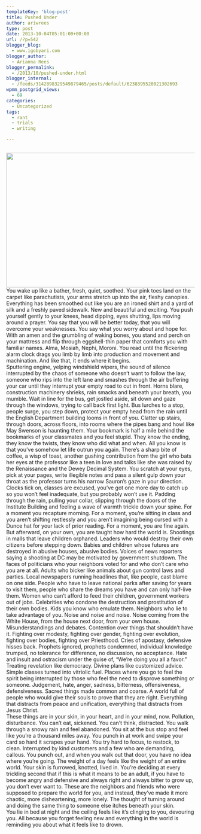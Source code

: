 ```yaml
---
templateKey: 'blog-post'
title: Pushed Under
author: ariwrees
type: post
date: 2013-10-04T05:01:00+00:00
url: /?p=542
blogger_blog:
  - www.igobyari.com
blogger_author:
  - Arianna Rees
blogger_permalink:
  - /2013/10/pushed-under.html
blogger_internal:
  - /feeds/3142898329549879465/posts/default/6238395520021302693
wpmm_postgrid_views:
  - 69
categories:
  - Uncategorized
tags:
  - rant
  - trials
  - writing

---
```

<div dir="ltr" style="text-align: left;">
  </p> 
  
  <div style="clear: left; float: left; margin-bottom: 1em; margin-right: 1em;">
  </div>
  
  <p>
  </p>
  
  <div>
    <img height="360" src="http://www.igobyari.com/wp-content/uploads/2013/10/HandsDrowningSea.jpg" width="640" />
  </div>
  
  <div>
  </div>
  
  <div>
    You wake up like a bather, fresh, quiet, soothed. Your pink toes land on the carpet like parachutists, your arms stretch up into the air, fleshy canopies. Everything has been smoothed out like you are an ironed shirt and a yard of silk and a freshly paved sidewalk. New and beautiful and exciting. You push yourself gently to your knees, head dipping, eyes shutting, lips moving around a prayer. You say that you will be better today, that you will overcome your weaknesses. You say what you worry about and hope for. With an amen and the grumbling of waking bones, you stand and perch on your mattress and flip through eggshell-thin paper that comforts you with familiar names. Alma, Mosiah, Nephi, Moroni. You read until the flickering alarm clock drags you limb by limb into production and movement and machination. And like that, it ends where it begins.&nbsp;
  </div>
  
  <div>
  </div>
  
  <div>
    Sputtering engine, yelping windshield wipers, the sound of silence interrupted by the chaos of someone who doesn&#8217;t want to follow the law, someone who rips into the left lane and smashes through the air buffering your car until they interrupt your empty road to cut in front. Horns blare, construction machinery shrieks, rain smacks and beneath your breath, you mumble. Wait in line for the bus, get jostled aside, sit down and gaze through the windows, trying to call back first light. Bus lurches to a stop, people surge, you step down, protect your empty head from the rain until the English Department building looms in front of you. Clatter up stairs, through doors, across floors, into rooms where the pipes bang and howl like May Swenson is haunting them. Your bookmark is half a mile behind the bookmarks of your classmates and you feel stupid. They know the ending, they know the twists, they know who did what and when. All you know is that you&#8217;ve somehow let life outrun you again. There&#8217;s a sharp bite of coffee, a wisp of toast, another gushing contribution from the girl who bats her eyes at the professor like a teen in love and talks like she was raised by the Renaissance and the Dewey Decimal System. You scratch at your eyes, pick at your pages, write illegible notes and pass a silent gulp down your throat as the professor turns his narrow Sauron&#8217;s gaze in your direction. Clocks tick on, classes are excused, you&#8217;ve got one more day to catch up so you won&#8217;t feel inadequate, but you probably won&#8217;t use it.&nbsp;Padding through the rain, pulling your collar, slipping through the doors of the Institute Building and feeling a wave of warmth trickle down your spine. For a moment you recapture morning. For a moment, you&#8217;re sitting in class and you aren&#8217;t shifting restlessly and you aren&#8217;t imagining being cursed with a Dunce hat for your lack of prior reading. For a moment, you are fine again. But afterward, on your own, you are taught how hard the world is. Shootings in malls that leave children orphaned. Leaders who would destroy their own citizens before stepping down. Babies and children whose futures are destroyed in abusive houses, abusive bodies. Voices of news reporters saying a shooting at DC may be motivated by government shutdown. The faces of politicians who your neighbors voted for and who don&#8217;t care who you are at all. Adults who bicker like animals about gun control laws and parties. Local newspapers running headlines that, like people, cast blame on one side. People who have to leave national parks after saving for years to visit them, people who share the dreams you have and can only half-live them. Women who can&#8217;t afford to feed their children, government workers out of jobs. Celebrities who condone the destruction and prostitution of their own bodies. Kids you know who emulate them. Neighbors who lie to take advantage of you. Noise and noise and noise. Noise coming from the White House, from the house next door, from your own house. Misunderstandings and debates. Contention over things that shouldn&#8217;t have it. Fighting over modesty, fighting over gender, fighting over evolution, fighting over bodies, fighting over Priesthood. Cries of apostasy, defensive hisses back. Prophets ignored, prophets condemned, individual knowledge trumped, no tolerance for difference, no discussion, no acceptance. Hate and insult and ostracism under the guise of, &#8220;We&#8217;re doing you all a favor.&#8221; Treating revelation like democracy. Divine plans like customized advice. Simple classes turned into vitriolic fuel. Places where you go to feel the spirit being interrupted by those who feel the need to disprove something or someone. Judgement, hate, anger, sadness, bitterness, offensiveness, defensiveness. Sacred things made common and coarse. A world full of people who would give their souls to prove that they are right. Everything that distracts from peace and unification, everything that distracts from Jesus Christ. &nbsp;
  </div>
  
  <div>
  </div>
  
  <div>
    These things are in your skin, in your heart, and in your mind, now. Pollution, disturbance. You can&#8217;t eat, sickened. You can&#8217;t think, distracted. You walk through a snowy rain and feel abandoned. You sit at the bus stop and feel like you&#8217;re a thousand miles away. You punch in at work and swipe your card so hard it scrapes your hand. You try hard to focus, to restock, to clean. Interrupted by kind customers and a few who are demanding, callous. You punch out, and when you walk out that door, you have no idea where you&#8217;re going. The weight of a day feels like the weight of an entire world. Your skin is furrowed, knotted, lived in. You&#8217;re deciding at every trickling second that if this is what it means to be an adult, if you have to become angry and defensive and always right and always bitter to grow up, you don&#8217;t ever want to. These are the neighbors and friends who were supposed to prepare the world for you, and instead, they&#8217;ve made it more chaotic, more disheartening, more lonely. The thought of turning around and doing the same thing to someone else itches beneath your skin.&nbsp;
  </div>
  
  <div>
  </div>
  
  <div>
    You lie in bed at night and the ceiling feels like it&#8217;s clinging to you, devouring you. All because you forget feeling new and everything in the world is reminding you about what it feels like to drown.&nbsp;
  </div>
</div>